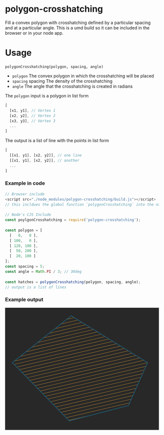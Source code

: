 # polygon-crosshatching

Fill a convex polygon with crosshatching defined by a particular spacing and at
a particular angle. This is a umd build so it can be included in the browser or
in your node app.

# Usage

`polygonCrosshatching(polygon, spacing, angle)`
+ `polygon` The convex polygon in which the crosshatching will be placed
+ `spacing` spacing The density of the crosshatching
+ `angle` The angle that the crosshatching is created in radians

The `polygon` input is a polygon in list form
```js
[
  [x1, y1], // Vertex 1
  [x2, y2], // Vertex 2
  [x3, y3], // Vertex 3
  ...
]
```

The output is a list of line with the points in list form
```js
[
  [[x1, y1], [x2, y2]], // one line
  [[x1, y1], [x2, y2]], // another
  ...
]
```

### Example in code
```js
// Browser include
<script src="./node_modules/polygon-crosshatching/build.js"></script>
// this incldues the global function `polygonCrosshatching` into the namespace

// Node's CJS Include
const poylgonCrosshatching = require('polygon-crosshatching');

const polygon = [
  [   0,   0 ],
  [ 100,   0 ],
  [ 120, 100 ],
  [  50, 200 ],
  [  20, 100 ]
];
const spacing = 5;
const angle = Math.PI / 3; // 30deg

const hatches = polygonCrosshatching(polygon, spacing, angle);
// output is a list of lines
```

### Example output
![polygon-crosshatching](./example.png)
